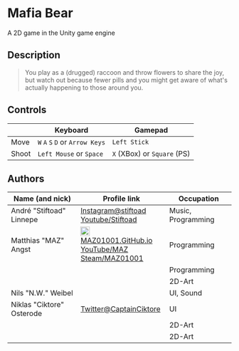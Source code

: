 # Mafia Bear

A 2D game in the Unity game engine

## Description

>
> You play as a (drugged) raccoon and throw flowers to share the joy,
> but watch out because fewer pills and you might get aware of what's actually happening to those around you.
>

## Controls

|       | Keyboard                        | Gamepad                     |
| ----- | ------------------------------- | --------------------------- |
| Move  | `W` `A` `S` `D` or `Arrow Keys` | `Left Stick`                |
| Shoot | `Left Mouse` or `Space`         | `X` (XBox) or `Square` (PS) |

## Authors

| Name (and nick)           | Profile link                                                                                                                                                                                                                                                                           | Occupation         |
| ------------------------- | -------------------------------------------------------------------------------------------------------------------------------------------------------------------------------------------------------------------------------------------------------------------------------------- | ------------------ |
| André "Stiftoad" Linnepe  | [Instagram@stiftoad](https://www.instagram.com/stiftoad/)<br>[Youtube/Stiftoad](https://www.youtube.com/channel/UC_r9MmRsCjODSs8aRjsXhRw)                                                                                                                                              | Music, Programming |
| Matthias "MAZ" Angst      | [<img src="https://maz01001.github.io/img/icon.svg" height="18" style="height:1.3rem;vertical-align:text-bottom;"/> MAZ01001.GitHub.io](https://maz01001.github.io/)<br/>[YouTube/MAZ](https://www.youtube.com/@MAZ01001)<br/>[Steam/MAZ01001](https://steamcommunity.com/id/MAZ01001) | Programming        |
|                           |                                                                                                                                                                                                                                                                                        | Programming        |
|                           |                                                                                                                                                                                                                                                                                        | 2D-Art             |
| Nils "N.W." Weibel        |                                                                                                                                                                                                                                                                                        | UI, Sound          |
| Niklas "Ciktore" Osterode | [Twitter@CaptainCiktore](https://twitter.com/CaptainCiktore)                                                                                                                                                                                                                           | UI                 |
|                           |                                                                                                                                                                                                                                                                                        | 2D-Art             |
|                           |                                                                                                                                                                                                                                                                                        | 2D-Art             |
